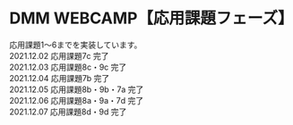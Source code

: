 # DMM WEBCAMP【応用課題フェーズ】
応用課題1〜6までを実装しています。<br>
2021.12.02 応用課題7c 完了<br>
2021.12.03 応用課題8c・9c 完了<br>
2021.12.04 応用課題7b 完了<br>
2021.12.05 応用課題8b・9b・7a 完了<br>
2021.12.06 応用課題8a・9a・7d 完了<br>
2021.12.07 応用課題8d・9d 完了